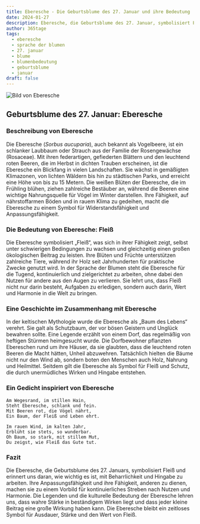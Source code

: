 ```yaml
---
title: Eberesche - Die Geburtsblume des 27. Januar und ihre Bedeutung
date: 2024-01-27
description: Eberesche, die Geburtsblume des 27. Januar, symbolisiert Fleiß. Erfahre mehr über ihre Geschichte, Bedeutung und Symbolik in der Sprache der Blumen.
author: 365tage
tags:
  - eberesche
  - sprache der blumen
  - 27. januar
  - blume
  - blumenbedeutung
  - geburtsblume
  - januar
draft: false
---
```


![Bild von Eberesche](https://cdn.pixabay.com/photo/2013/12/09/12/21/mountain-ash-225903_640.jpg#center)


## Geburtsblume des 27. Januar: Eberesche

### Beschreibung von Eberesche

Die Eberesche (_Sorbus aucuparia_), auch bekannt als Vogelbeere, ist ein schlanker Laubbaum oder Strauch aus der Familie der Rosengewächse (Rosaceae). Mit ihren federartigen, gefiederten Blättern und den leuchtend roten Beeren, die im Herbst in dichten Trauben erscheinen, ist die Eberesche ein Blickfang in vielen Landschaften. Sie wächst in gemäßigten Klimazonen, von lichten Wäldern bis hin zu städtischen Parks, und erreicht eine Höhe von bis zu 15 Metern. Die weißen Blüten der Eberesche, die im Frühling blühen, ziehen zahlreiche Bestäuber an, während die Beeren eine wichtige Nahrungsquelle für Vögel im Winter darstellen. Ihre Fähigkeit, auf nährstoffarmen Böden und in rauem Klima zu gedeihen, macht die Eberesche zu einem Symbol für Widerstandsfähigkeit und Anpassungsfähigkeit.

### Die Bedeutung von Eberesche: Fleiß

Die Eberesche symbolisiert „Fleiß“, was sich in ihrer Fähigkeit zeigt, selbst unter schwierigen Bedingungen zu wachsen und gleichzeitig einen großen ökologischen Beitrag zu leisten. Ihre Blüten und Früchte unterstützen zahlreiche Tiere, während ihr Holz seit Jahrhunderten für praktische Zwecke genutzt wird. In der Sprache der Blumen steht die Eberesche für die Tugend, kontinuierlich und zielgerichtet zu arbeiten, ohne dabei den Nutzen für andere aus den Augen zu verlieren. Sie lehrt uns, dass Fleiß nicht nur darin besteht, Aufgaben zu erledigen, sondern auch darin, Wert und Harmonie in die Welt zu bringen.

### Eine Geschichte im Zusammenhang mit Eberesche

In der keltischen Mythologie wurde die Eberesche als „Baum des Lebens“ verehrt. Sie galt als Schutzbaum, der vor bösen Geistern und Unglück bewahren sollte. Eine Legende erzählt von einem Dorf, das regelmäßig von heftigen Stürmen heimgesucht wurde. Die Dorfbewohner pflanzten Ebereschen rund um ihre Häuser, da sie glaubten, dass die leuchtend roten Beeren die Macht hätten, Unheil abzuwehren. Tatsächlich hielten die Bäume nicht nur den Wind ab, sondern boten den Menschen auch Holz, Nahrung und Heilmittel. Seitdem gilt die Eberesche als Symbol für Fleiß und Schutz, die durch unermüdliches Wirken und Hingabe entstehen.

### Ein Gedicht inspiriert von Eberesche

```
Am Wegesrand, im stillen Hain,  
Steht Eberesche, schlank und fein.  
Mit Beeren rot, die Vögel nährt,  
Ein Baum, der Fleiß und Leben ehrt.  

Im rauen Wind, im kalten Jahr,  
Erblüht sie stets, so wunderbar.  
Oh Baum, so stark, mit stillem Mut,  
Du zeigst, wie Fleiß das Gute tut.  
```

### Fazit

Die Eberesche, die Geburtsblume des 27. Januars, symbolisiert Fleiß und erinnert uns daran, wie wichtig es ist, mit Beharrlichkeit und Hingabe zu arbeiten. Ihre Anpassungsfähigkeit und ihre Fähigkeit, anderen zu dienen, machen sie zu einem Vorbild für kontinuierliches Streben nach Nutzen und Harmonie. Die Legenden und die kulturelle Bedeutung der Eberesche lehren uns, dass wahre Stärke in beständigem Wirken liegt und dass jeder kleine Beitrag eine große Wirkung haben kann. Die Eberesche bleibt ein zeitloses Symbol für Ausdauer, Stärke und den Wert von Fleiß.
